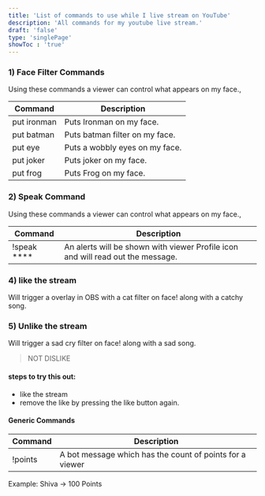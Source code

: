 ```yaml
---
title: 'List of commands to use while I live stream on YouTube'
description: 'All commands for my youtube live stream.'
draft: 'false'
type: 'singlePage'
showToc : 'true'
---
```


### 1) Face Filter Commands

Using these commands a viewer can control what appears on my face.,

| Command | Description |
| ------- | ----------- |
| put ironman | Puts Ironman on my face. |
| put batman | Puts batman filter on my face. |
| put eye | Puts a wobbly eyes on my face. |
| put joker | Puts joker on my face. |
| put frog | Puts Frog on my face.

### 2) Speak Command

Using these commands a viewer can control what appears on my face.,

| Command | Description |
| ------- | ----------- |
| !speak **** | An alerts will be shown with viewer Profile icon and will read out the message. |

### 4) like the stream 

Will trigger a overlay in OBS with a cat filter on face! along with a catchy song.

### 5) Unlike the stream 

Will trigger a sad cry filter on face! along with a sad song.

> NOT DISLIKE

#### steps to try this out:
- like the stream 
- remove the like by pressing the like button again.


#### Generic Commands

| Command | Description |
| ------- | ----------- |
| !points | A bot message which has the count of points for a viewer |
Example: Shiva -> 100 Points
